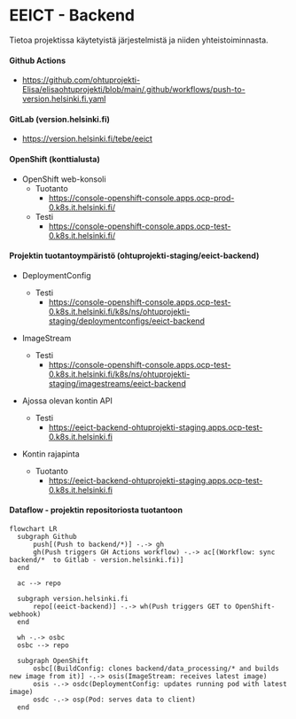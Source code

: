 # EEICT - Backend

Tietoa projektissa käytetyistä järjestelmistä ja niiden yhteistoiminnasta.

#### Github Actions
- https://github.com/ohtuprojekti-Elisa/elisaohtuprojekti/blob/main/.github/workflows/push-to-version.helsinki.fi.yaml

#### GitLab (version.helsinki.fi)
- https://version.helsinki.fi/tebe/eeict

#### OpenShift (konttialusta)
- OpenShift web-konsoli
    - Tuotanto
        - https://console-openshift-console.apps.ocp-prod-0.k8s.it.helsinki.fi/
    - Testi
        - https://console-openshift-console.apps.ocp-test-0.k8s.it.helsinki.fi/

#### Projektin tuotantoympäristö (ohtuprojekti-staging/eeict-backend)
- DeploymentConfig
    - Testi
        - https://console-openshift-console.apps.ocp-test-0.k8s.it.helsinki.fi/k8s/ns/ohtuprojekti-staging/deploymentconfigs/eeict-backend
- ImageStream
    - Testi
        - https://console-openshift-console.apps.ocp-test-0.k8s.it.helsinki.fi/k8s/ns/ohtuprojekti-staging/imagestreams/eeict-backend

- Ajossa olevan kontin API
    - Testi
        - https://eeict-backend-ohtuprojekti-staging.apps.ocp-test-0.k8s.it.helsinki.fi
- Kontin rajapinta
    - Tuotanto
        - https://eeict-backend-ohtuprojekti-staging.apps.ocp-test-0.k8s.it.helsinki.fi

#### Dataflow - projektin repositoriosta tuotantoon

```mermaid
flowchart LR
  subgraph Github
      push[(Push to backend/*)] -.-> gh
      gh(Push triggers GH Actions workflow) -.-> ac[(Workflow: sync backend/*  to Gitlab - version.helsinki.fi)]
  end

  ac --> repo

  subgraph version.helsinki.fi
      repo[(eeict-backend)] -.-> wh(Push triggers GET to OpenShift-webhook)
  end

  wh -.-> osbc
  osbc --> repo

  subgraph OpenShift
      osbc[(BuildConfig: clones backend/data_processing/* and builds new image from it)] -.-> osis(ImageStream: receives latest image)
      osis -.-> osdc(DeploymentConfig: updates running pod with latest image)
      osdc -.-> osp(Pod: serves data to client)
  end
```

